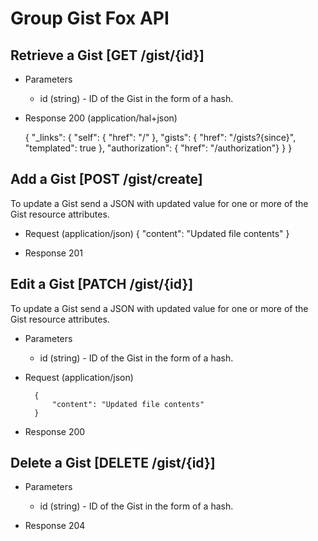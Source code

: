 # Group Gist Fox API

## Retrieve a Gist [GET /gist/{id}]

+ Parameters
    + id (string) - ID of the Gist in the form of a hash.

+ Response 200 (application/hal+json)

  {
      "_links": {
          "self": { "href": "/" },
          "gists": { "href": "/gists?{since}", "templated": true },
          "authorization": { "href": "/authorization"}
      }
  }


## Add a Gist [POST /gist/create]

To update a Gist send a JSON with updated value for one or more of the Gist resource attributes. 

+ Request (application/json)
        {
            "content": "Updated file contents"
        }

+ Response 201


## Edit a Gist [PATCH /gist/{id}]

To update a Gist send a JSON with updated value for one or more of the Gist resource attributes. 

+ Parameters
    + id (string) - ID of the Gist in the form of a hash.

+ Request (application/json)

        {
            "content": "Updated file contents"
        }

+ Response 200


## Delete a Gist [DELETE /gist/{id}]

+ Parameters
    + id (string) - ID of the Gist in the form of a hash.

+ Response 204

